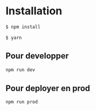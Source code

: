 # Installation

```bash
$ npm install
```

```
$ yarn
```

## Pour developper

```bash
npm run dev
```

## Pour deployer en prod

```bash
npm run prod
```